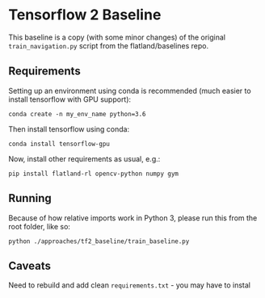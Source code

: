 # Tensorflow 2 Baseline

This baseline is a copy (with some minor changes) of the original `train_navigation.py`
script from the flatland/baselines repo.


## Requirements

Setting up an environment using conda is recommended (much easier to install tensorflow with GPU support):

```
conda create -n my_env_name python=3.6
```

Then install tensorflow using conda:

```
conda install tensorflow-gpu
```

Now, install other requirements as usual, e.g.:

```
pip install flatland-rl opencv-python numpy gym
```

## Running

Because of how relative imports work in Python 3, please run this from the root
folder, like so:

```
python ./approaches/tf2_baseline/train_baseline.py
```


## Caveats 

Need to rebuild and add clean `requirements.txt` - you may have to instal